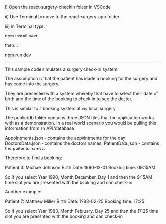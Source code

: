 i) Open the react-surgery-checkin folder in VSCode

ii) Use Terminal to move to the react-surgery-app folder

iii) in Terminal type:

npm install next

then...

npm run dev

------------------

This sample code simulates a surgery check-in system.

The assumption is that the patient has made a booking for the surgery and has come into the surgery.

They are presented with a system whereby that have to select their date of birth and the time of the booking to check in to see the doctor.

This is similar to a booking system at my local surgery.

The public/db folder contains three JSON files that the application works with as a demonstration. In a real world scenario you would be
pulling this information from an API/database

Appointments.json - contains the appointments for the day
DoctorsData.json - contains the doctors names.
PatientData.json - contains the paitents names.

Therefore to find a booking:

Patient 3: Michael Johnson
Birth Date: 1990-12-01
Booking time: 09:15AM

So if you select Year 1990, Month December, Day 1 and then the 9:15AM time slot you are presented with the booking and can check-in

Another example:

Patient 7: Matthew Miller
Birth Date: 1983-02-25
Booking time: 17:25

So if you select Year 1983, Month February, Day 25 and then the 17:25 time slot you are presented with the booking and can check-in
